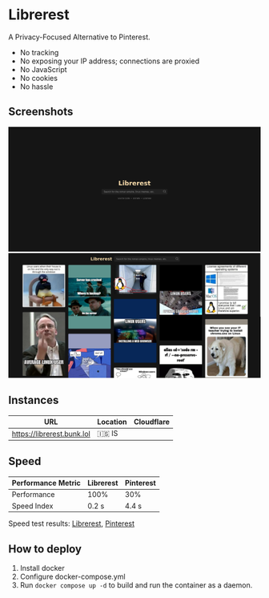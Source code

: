 # Librerest
A Privacy-Focused Alternative to Pinterest.
- No tracking
- No exposing your IP address; connections are proxied
- No JavaScript
- No cookies
- No hassle

## Screenshots
![Index](./screenshots/index.png)
![Results](./screenshots/results.png)

## Instances
| URL | Location | Cloudflare |
|-|-|-|
| https://librerest.bunk.lol | 🇮🇸 IS ||

## Speed
| Performance Metric | Librerest | Pinterest |
|-|-|-|
| Performance | 100% | 30% |
| Speed Index | 0.2 s | 4.4 s |

Speed test results: [Librerest](https://pagespeed.web.dev/analysis?url=https://librerest.bunk.lol/), [Pinterest](https://pagespeed.web.dev/analysis?url=https://www.pinterest.com/)

## How to deploy
1. Install docker
2. Configure docker-compose.yml
3. Run `docker compose up -d` to build and run the container as a daemon.
